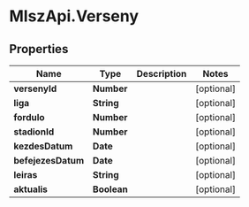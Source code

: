 # MlszApi.Verseny

## Properties

Name | Type | Description | Notes
------------ | ------------- | ------------- | -------------
**versenyId** | **Number** |  | [optional] 
**liga** | **String** |  | [optional] 
**fordulo** | **Number** |  | [optional] 
**stadionId** | **Number** |  | [optional] 
**kezdesDatum** | **Date** |  | [optional] 
**befejezesDatum** | **Date** |  | [optional] 
**leiras** | **String** |  | [optional] 
**aktualis** | **Boolean** |  | [optional] 


